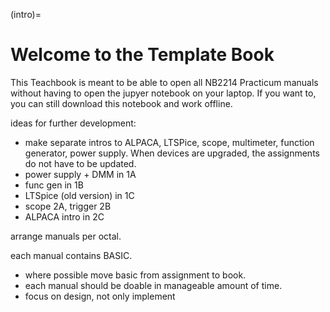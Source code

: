 (intro)=
# Welcome to the Template Book

This Teachbook is meant to be able to open all NB2214 Practicum manuals without having to open the jupyer notebook on your laptop. If you want to, you can still download this notebook and work offline. 

ideas for further development:
- make separate intros to ALPACA, LTSPice, scope, multimeter, function generator, power supply. When devices are upgraded, the assignments do not have to be updated.
- power supply + DMM in 1A
- func gen in 1B
- LTSpice (old version) in 1C
- scope 2A, trigger 2B
- ALPACA intro in 2C

arrange manuals per octal. 

each manual contains BASIC. 
- where possible move basic from assignment to book.
- each manual should be doable in manageable amount of time.
- focus on design, not only implement